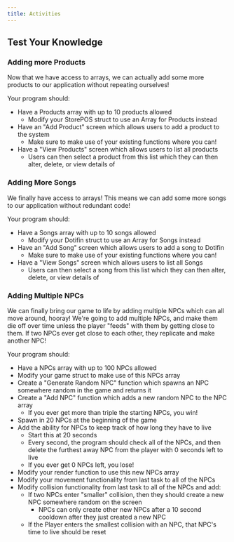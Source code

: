 ```yaml
---
title: Activities
---
```


## Test Your Knowledge

### Adding more Products

Now that we have access to arrays, we can actually add some more products to our application without repeating ourselves!

Your program should:

- Have a Products array with up to 10 products allowed
  - Modify your StorePOS struct to use an Array for Products instead
- Have an "Add Product" screen which allows users to add a product to the system
  - Make sure to make use of your existing functions where you can!
- Have a "View Products" screen which allows users to list all products
  - Users can then select a product from this list which they can then alter, delete, or view details of

### Adding More Songs

We finally have access to arrays! This means we can add some more songs to our application without redundant code!

Your program should:

- Have a Songs array with up to 10 songs allowed
  - Modify your Dotifin struct to use an Array for Songs instead
- Have an "Add Song" screen which allows users to add a song to Dotifin
  - Make sure to make use of your existing functions where you can!
- Have a "View Songs" screen which allows users to list all Songs
  - Users can then select a song from this list which they can then alter, delete, or view details of

### Adding Multiple NPCs

We can finally bring our game to life by adding multiple NPCs which can all move around, hooray! We're going to add multiple NPCs, and make them die off over time unless the player "feeds" with them by getting close to them. If two NPCs ever get close to each other, they replicate and make another NPC!

Your program should:

- Have a NPCs array with up to 100 NPCs allowed
- Modify your game struct to make use of this NPCs array
- Create a "Generate Random NPC" function which spawns an NPC somewhere random in the game and returns it
- Create a "Add NPC" function which adds a new random NPC to the NPC array
  - If you ever get more than triple the starting NPCs, you win!
- Spawn in 20 NPCs at the beginning of the game
- Add the ability for NPCs to keep track of how long they have to live
  - Start this at 20 seconds
  - Every second, the program should check all of the NPCs, and then delete the furthest away NPC from the player with 0 seconds left to live
  - If you ever get 0 NPCs left, you lose!
- Modify your render function to use this new NPCs array
- Modify your movement functionality from last task to all of the NPCs
- Modify collision functionality from last task to all of the NPCs and add:
  - If two NPCs enter "smaller" collision, then they should create a new NPC somewhere random on the screen
    - NPCs can only create other new NPCs after a 10 second cooldown after they just created a new NPC
  - If the Player enters the smallest collision with an NPC, that NPC's time to live should be reset

